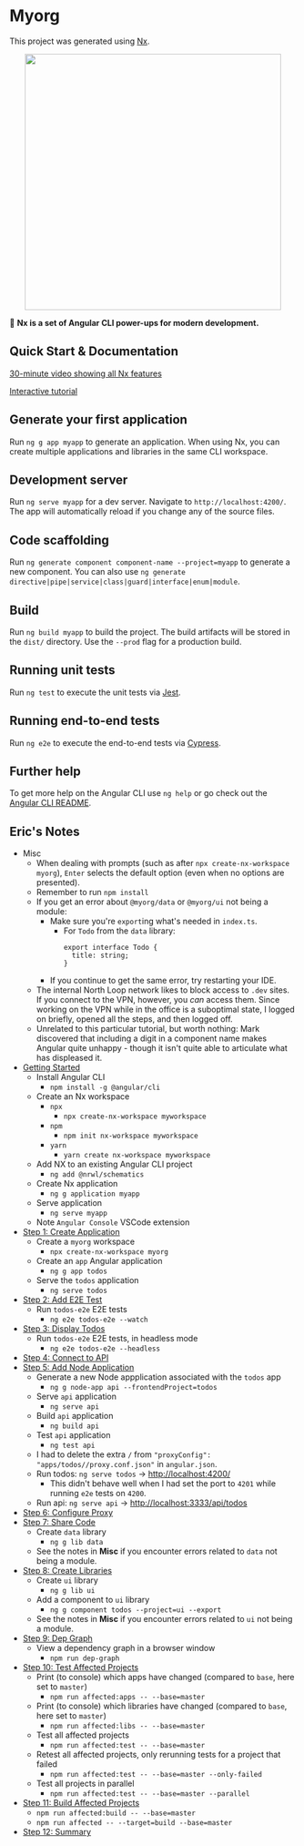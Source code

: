 # Myorg

This project was generated using [Nx](https://nx.dev).

<p align="center"><img src="https://raw.githubusercontent.com/nrwl/nx/master/nx-logo.png" width="450"></p>

🔎 **Nx is a set of Angular CLI power-ups for modern development.**

## Quick Start & Documentation

[30-minute video showing all Nx features](https://nx.dev/getting-started/what-is-nx)

[Interactive tutorial](https://nx.dev/tutorial/01-create-application)

## Generate your first application

Run `ng g app myapp` to generate an application. When using Nx, you can create multiple applications and libraries in the same CLI workspace.

## Development server

Run `ng serve myapp` for a dev server. Navigate to `http://localhost:4200/`. The app will automatically reload if you change any of the source files.

## Code scaffolding

Run `ng generate component component-name --project=myapp` to generate a new component. You can also use `ng generate directive|pipe|service|class|guard|interface|enum|module`.

## Build

Run `ng build myapp` to build the project. The build artifacts will be stored in the `dist/` directory. Use the `--prod` flag for a production build.

## Running unit tests

Run `ng test` to execute the unit tests via [Jest](https://karma-runner.github.io).

## Running end-to-end tests

Run `ng e2e` to execute the end-to-end tests via [Cypress](http://www.protractortest.org/).

## Further help

To get more help on the Angular CLI use `ng help` or go check out the [Angular CLI README](https://github.com/angular/angular-cli/blob/master/README.md).


## Eric's Notes
- Misc
  - When dealing with prompts (such as after `npx create-nx-workspace myorg`), `Enter` selects the default option (even when no options are presented).
  - Remember to run `npm install`
  - If you get an error about `@myorg/data` or `@myorg/ui` not being a module:
    - Make sure you're `export`ing what's needed in `index.ts`.
      - For `Todo` from the `data` library:
        ```
        export interface Todo {
          title: string;
        }
        ```
    - If you continue to get the same error, try restarting your IDE.
  - The internal North Loop network likes to block access to `.dev` sites. If you connect to the VPN, however, you *can* access them. Since working on the VPN while in the office is a suboptimal state, I logged on briefly, opened all the steps, and then logged off.
  - Unrelated to this particular tutorial, but worth nothing: Mark discovered that including a digit in a component name makes Angular quite unhappy - though it isn't quite able to articulate what has displeased it.
- [Getting Started](https://nx.dev/getting-started/getting-started)
  - Install Angular CLI
    - `npm install -g @angular/cli`
  - Create an Nx workspace
    - `npx`
      - `npx create-nx-workspace myworkspace`
    - `npm`
      - `npm init nx-workspace myworkspace`
    - `yarn`
      - `yarn create nx-workspace myworkspace`
  - Add NX to an existing Angular CLI project
    - `ng add @nrwl/schematics`
  - Create Nx application
    - `ng g application myapp`
  - Serve application
    - `ng serve myapp`
  - Note `Angular Console` VSCode extension
- [Step 1: Create Application](https://nx.dev/tutorial/01-create-application)
  - Create a `myorg` workspace
    - `npx create-nx-workspace myorg`
  - Create an `app` Angular application
    - `ng g app todos`
  - Serve the `todos` application
    - `ng serve todos`
- [Step 2: Add E2E Test](https://nx.dev/tutorial/02-add-e2e-test)
  - Run `todos-e2e` E2E tests
    - `ng e2e todos-e2e --watch`
- [Step 3: Display Todos](https://nx.dev/tutorial/03-display-todos)
    - Run `todos-e2e` E2E tests, in headless mode
      - `ng e2e todos-e2e --headless`
- [Step 4: Connect to API](https://nx.dev/tutorial/04-connect-to-api)
- [Step 5: Add Node Application](https://nx.dev/tutorial/05-add-node-app)
  - Generate a new Node appplication associated with the `todos` app
    - `ng g node-app api --frontendProject=todos`
  - Serve `api` application
    - `ng serve api`
  - Build `api` application
    - `ng build api`
  - Test `api` application
    - `ng test api`
  - I had to delete the extra `/` from `"proxyConfig": "apps/todos//proxy.conf.json"` in `angular.json`.
  - Run todos: `ng serve todos` -> [http://localhost:4200/](http://localhost:4200/)
    - This didn't behave well when I had set the port to `4201` while running `e2e` tests on `4200`.
  - Run api: `ng serve api` -> [http://localhost:3333/api/todos](http://localhost:3333/api/todos)
- [Step 6: Configure Proxy](https://nx.dev/tutorial/06-proxy)
- [Step 7: Share Code](https://nx.dev/tutorial/07-share-code)
  - Create `data` library
    - `ng g lib data`
  - See the notes in **Misc** if you encounter errors related to `data` not being a module.
- [Step 8: Create Libraries](https://nx.dev/tutorial/08-create-libs)
  - Create `ui` library
    - `ng g lib ui`
  - Add a component to `ui` library
    - `ng g component todos --project=ui --export`
  - See the notes in **Misc** if you encounter errors related to `ui` not being a module.
- [Step 9: Dep Graph](https://nx.dev/tutorial/09-dep-graph)
  - View a dependency graph in a browser window
    - `npm run dep-graph`
- [Step 10: Test Affected Projects](https://nx.dev/tutorial/10-test-affected-projects)
  - Print (to console) which apps have changed (compared to `base`, here set to `master`)
    - `npm run affected:apps -- --base=master`
  - Print (to console) which libraries have changed (compared to `base`, here set to `master`)
    - `npm run affected:libs -- --base=master`
  - Test all affected projects
    - `npm run affected:test -- --base=master`
  - Retest all affected projects, only rerunning tests for a project that failed
    - `npm run affected:test -- --base=master --only-failed`
  - Test all projects in parallel
    - `npm run affected:test -- --base=master --parallel`
- [Step 11: Build Affected Projects](https://nx.dev/tutorial/11-build-affected-projects)
  - `npm run affected:build -- --base=master`
  - `npm run affected -- --target=build --base=master`
- [Step 12: Summary](https://nx.dev/tutorial/12-summary)
